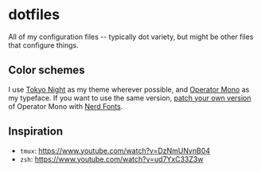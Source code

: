 # dotfiles

All of my configuration files -- typically dot variety, but might be other files that configure things.

## Color schemes

I use [Tokyo Night][tn] as my theme wherever possible, and [Operator Mono][om] as my typeface. If you want to use the same version, [patch your own version][patch] of Operator Mono with [Nerd Fonts][nf].

[tn]: https://github.com/folke/tokyonight.nvim
[om]: https://www.typography.com/blog/introducing-operator
[nf]: https://github.com/ryanoasis/nerd-fonts
[patch]: https://github.com/ryanoasis/nerd-fonts#option-8-patch-your-own-font

## Inspiration

- `tmux`: https://www.youtube.com/watch?v=DzNmUNvnB04
- `zsh`: https://www.youtube.com/watch?v=ud7YxC33Z3w
